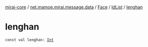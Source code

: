 [mirai-core](../../../index.md) / [net.mamoe.mirai.message.data](../../index.md) / [Face](../index.md) / [IdList](index.md) / [lenghan](./lenghan.md)

# lenghan

`const val lenghan: `[`Int`](https://kotlinlang.org/api/latest/jvm/stdlib/kotlin/-int/index.html)